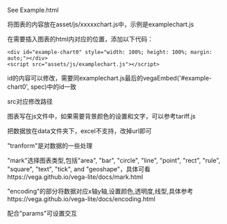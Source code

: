 See Example.html

将图表的内容放在asset/js/xxxxxchart.js中，示例是examplechart.js

在需要插入图表的html内对应的位置，添加以下代码：

```
<div id="example-chart0" style="width: 100%; height: 100%; margin: auto;"></div>
<script src="assets/js/examplechart.js"></script>	
```

id的内容可以修改，需要同examplechart.js最后的vegaEmbed('#example-chart0', spec)中的id一致

src对应修改路径

图表写在js文件中，如果需要背景颜色的设置和文字，可以参考tariff.js

把数据放在data文件夹下，excel不支持，改掉url即可

"tranform"是对数据的一些处理

"mark"选择图表类型,包括"area", "bar", "circle", "line", "point", "rect", "rule", "square", "text", "tick", and "geoshape"，具体可看https://vega.github.io/vega-lite/docs/mark.html

"encoding"的部分将数据对应x轴y轴,设置颜色,透明度,线型,具体参考https://vega.github.io/vega-lite/docs/encoding.html

配合"params"可设置交互

